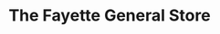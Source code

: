 ---
title: "The Fayette General Store"
url: /fayette/the-fayette-general-store/
shop: convenience
---